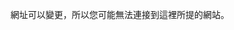 <Token xmlns:xlink="http://www.w3.org/1999/xlink">網址可以變更，所以您可能無法連接到這裡所提的網站。</Token>

<!--HONumber=Jun16_HO4-->


